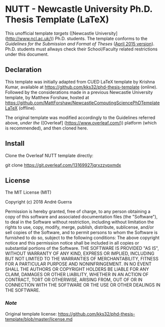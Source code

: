 # NUTT - Newcastle University Ph.D. Thesis Template (LaTeX)

This unofficial template _targets_ ([Newcastle University] (http://www.ncl.ac.uk/)) Ph.D. students.
The template conforms to the _Guidelines for the Submission and Format of Theses_ ([April 2015 version](http://www.ncl.ac.uk/students/progress/assets/documents/GuidelinesfortheSubmissionandFormatofThesis.pdf)). 
Ph.D. students must allways check their School/Faculty related restrictions under this document.

## Declaration

This template was initially adapted from CUED LaTeX template by Krishna Kumar, available at https://github.com/kks32/phd-thesis-template (online). Followed by the considerations  made in a previous Newcastle University template, by Matthew Forshaw, hosted at https://github.com/MattForshaw/NewcastleComputingSciencePhDTemplateLaTeX (offline).

The original template was modified accordingly to the Guidelines referred above, _under the_ ([Overleaf] (https://www.overleaf.com/)) platform (which is recommended), and then cloned here.

## Install

Clone the Overleaf NUTT template directly:

git clone https://git.overleaf.com/13169927jqrxzzvpxmdx


## License

The MIT License (MIT)

Copyright (c) 2018 André Guerra

Permission is hereby granted, free of charge, to any person obtaining a copy of this software and associated documentation files (the "Software"), to deal in the Software without restriction, including without limitation the rights to use, copy, modify, merge, publish, distribute, sublicense, and/or sell copies of the Software, and to permit persons to whom the Software is furnished to do so, subject to the following conditions:
The above copyright notice and this permission notice shall be included in all copies or substantial portions of the Software.
THE SOFTWARE IS PROVIDED "AS IS", WITHOUT WARRANTY OF ANY KIND, EXPRESS OR IMPLIED, INCLUDING BUT NOT LIMITED TO THE WARRANTIES OF MERCHANTABILITY, FITNESS FOR A PARTICULAR PURPOSE AND NONINFRINGEMENT. IN NO EVENT SHALL THE AUTHORS OR COPYRIGHT HOLDERS BE LIABLE FOR ANY CLAIM, DAMAGES OR OTHER LIABILITY, WHETHER IN AN ACTION OF CONTRACT, TORT OR OTHERWISE, ARISING FROM, OUT OF OR IN CONNECTION WITH THE SOFTWARE OR THE USE OR OTHER DEALINGS IN THE SOFTWARE.

### *Note*

Original template license: https://github.com/kks32/phd-thesis-template/blob/master/license.md


